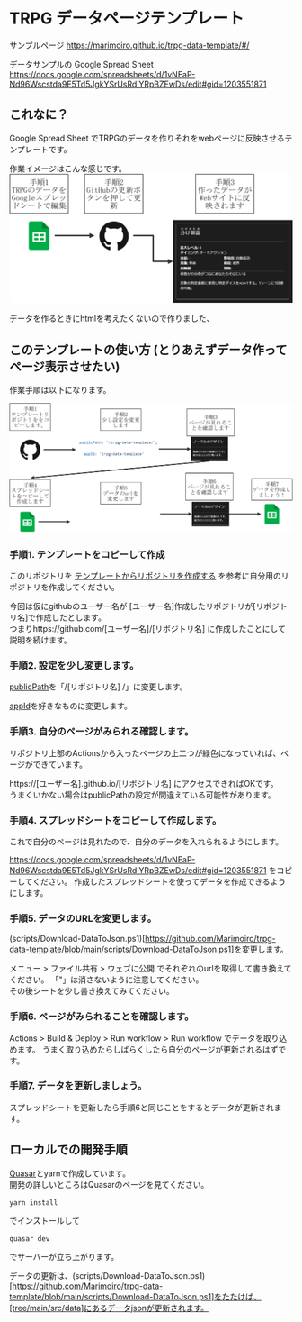 # TRPG データページテンプレート

サンプルページ
https://marimoiro.github.io/trpg-data-template/#/

データサンプルの Google Spread Sheet
https://docs.google.com/spreadsheets/d/1vNEaP-Nd96Wscstda9E5Td5JgkYSrUsRdlYRpBZEwDs/edit#gid=1203551871

## これなに？

Google Spread Sheet でTRPGのデータを作りそれをwebページに反映させるテンプレートです。

作業イメージはこんな感じです。
![](doc/img/update.png)

データを作るときにhtmlを考えたくないので作りました、

## このテンプレートの使い方 (とりあえずデータ作ってページ表示させたい)

作業手順は以下になります。  

![](doc/img/get-start.png)

### 手順1. テンプレートをコピーして作成

このリポジトリを [テンプレートからリポジトリを作成する](https://docs.github.com/ja/repositories/creating-and-managing-repositories/creating-a-repository-from-a-template) を参考に自分用のリポジトリを作成してください。

今回は仮にgithubのユーザー名が [ユーザー名]作成したリポジトリが[リポジトリ名]で作成したとします。  
つまりhttps://github.com/[ユーザー名]/[リポジトリ名] に作成したことにして説明を続けます。

### 手順2. 設定を少し変更します。

[publicPath](https://github.com/Marimoiro/trpg-data-template/blob/main/quasar.config.js#L70)を「/[リポジトリ名] /」に変更します。

[appId]([https://github.com/Marimoiro/trpg-data-template/blob/main/quasar.config.js#L199C17-L199C35](https://github.com/Marimoiro/trpg-data-template/blob/main/quasar.config.js#L199))を好きなものに変更します。

### 手順3. 自分のページがみられる確認します。

リポジトリ上部のActionsから入ったページの上二つが緑色になっていれば、ページができています。

https://[ユーザー名].github.io/[リポジトリ名] にアクセスできればOKです。  
うまくいかない場合はpublicPathの設定が間違えている可能性があります。

### 手順4. スプレッドシートをコピーして作成します。

これで自分のページは見れたので、自分のデータを入れられるようにします。

https://docs.google.com/spreadsheets/d/1vNEaP-Nd96Wscstda9E5Td5JgkYSrUsRdlYRpBZEwDs/edit#gid=1203551871 をコピーしてください。
作成したスプレッドシートを使ってデータを作成できるようにします。

### 手順5. データのURLを変更します。

(scripts/Download-DataToJson.ps1)[https://github.com/Marimoiro/trpg-data-template/blob/main/scripts/Download-DataToJson.ps1]を変更します。

メニュー > ファイル共有 > ウェブに公開 でそれぞれのurlを取得して書き換えてください。 「"」は消さないように注意してください。  
その後シートを少し書き換えてみてください。

### 手順6. ページがみられることを確認します。

Actions > Build & Deploy > Run workflow > Run workflow でデータを取り込めます。
うまく取り込めたらしばらくしたら自分のページが更新されるはずです。

### 手順7. データを更新しましょう。

スプレッドシートを更新したら手順6と同じことをするとデータが更新されます。


## ローカルでの開発手順

[Quasar](https://quasar.dev/)とyarnで作成しています。  
開発の詳しいところはQuasarのページを見てください。

```
yarn install 
```

でインストールして

```
quasar dev
```

でサーバーが立ち上がります。

データの更新は、(scripts/Download-DataToJson.ps1)[https://github.com/Marimoiro/trpg-data-template/blob/main/scripts/Download-DataToJson.ps1]をたたけば、[tree/main/src/data]にあるデータjsonが更新されます。



